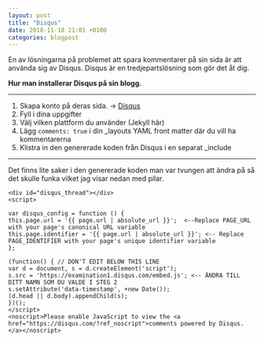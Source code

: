 ```yaml
---
layout: post
title: "Disqus"
date: 2018-11-18 21:01 +0100
categories: blogpost
---
```


En av lösningarna på problemet att spara kommentarer på sin sida är att använda sig av Disqus. Disqus är en tredjepartslösning som gör det åt dig.

**Hur man installerar Disqus på sin blogg.**

---

1. Skapa konto på deras sida. -> [Disqus](https://disqus.com/)
2. Fyll i dina uppgifter
3. Välj vilken plattform du använder (Jekyll här)
4. Lägg `comments: true` i din _layouts YAML front matter där du vill ha kommentarerna
5. Klistra in den genererade koden från Disqus i en separat _include

---

Det finns lite saker i den genererade koden man var tvungen att ändra på så det skulle funka vilket jag visar nedan med pilar.

```
<div id="disqus_thread"></div>
<script>

var disqus_config = function () {
this.page.url = '{{ page.url | absolute_url }}';  <--Replace PAGE_URL with your page's canonical URL variable
this.page.identifier = '{{ page.url | absolute_url }}'; <-- Replace PAGE_IDENTIFIER with your page's unique identifier variable
};

(function() { // DON'T EDIT BELOW THIS LINE
var d = document, s = d.createElement('script');
s.src = 'https://examination1.disqus.com/embed.js'; <-- ÄNDRA TILL DITT NAMN SOM DU VALDE I STEG 2
s.setAttribute('data-timestamp', +new Date());
(d.head || d.body).appendChild(s);
})();
</script>
<noscript>Please enable JavaScript to view the <a href="https://disqus.com/?ref_noscript">comments powered by Disqus.</a></noscript>
```